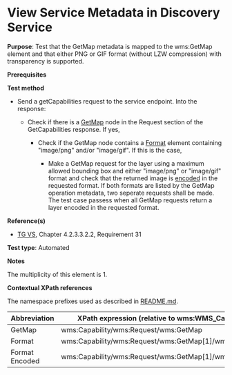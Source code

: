 # View Service Metadata in Discovery Service

**Purpose**: Test that the GetMap metadata is mapped to the wms:GetMap element and that either PNG or GIF format (without LZW compression) with transparency is supported.

**Prerequisites**

**Test method**

* Send a getCapabilities request to the service endpoint. Into the response:

  * Check if there is a [GetMap](#GetMap) node in the Request section of the GetCapabilities response. If yes,

    * Check if the GetMap node contains a [Format](#Format) element containing "image/png" and/or "image/gif". If this is the case,

      * Make a GetMap request for the layer using a maximum allowed bounding box and either "image/png" or "image/gif" format and check that the returned image is [encoded](#Encoded) in the requested format. If both formats are listed by the GetMap operation metadata, two seperate requests shall be made. The test case passess when all GetMap requests return a layer encoded in the requested format.

**Reference(s)**
* [TG VS](./README.md#ref_TG_VS), Chapter 4.2.3.3.2.2, Requirement 31

**Test type**: Automated

**Notes**

The multiplicity of this element is 1.

**Contextual XPath references**

The namespace prefixes used as described in [README.md](./README.md#namespaces).

Abbreviation                                               |  XPath expression (relative to wms:WMS_Capabilities)
---------------------------------------------------------- | -------------------------------------------------------------------------
GetMap <a name="GetMap"></a> | wms:Capability/wms:Request/wms:GetMap
Format <a name="Format"></a> | wms:Capability/wms:Request/wms:GetMap[1]/wms:Format
Format Encoded <a name="Encoded"></a> | wms:Capability/wms:Request/wms:GetMap[1]/wms:Format/text()
